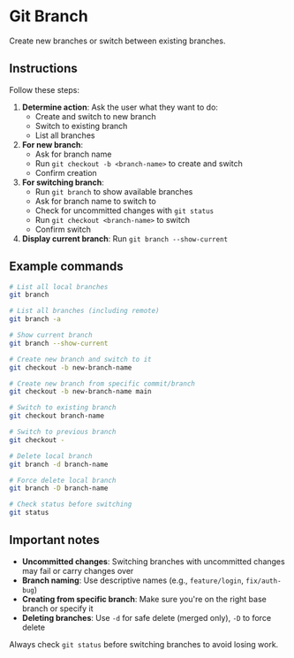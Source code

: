 # Git Branch

Create new branches or switch between existing branches.

## Instructions

Follow these steps:

1. **Determine action**: Ask the user what they want to do:
   - Create and switch to new branch
   - Switch to existing branch
   - List all branches
2. **For new branch**:
   - Ask for branch name
   - Run `git checkout -b <branch-name>` to create and switch
   - Confirm creation
3. **For switching branch**:
   - Run `git branch` to show available branches
   - Ask for branch name to switch to
   - Check for uncommitted changes with `git status`
   - Run `git checkout <branch-name>` to switch
   - Confirm switch
4. **Display current branch**: Run `git branch --show-current`

## Example commands

```bash
# List all local branches
git branch

# List all branches (including remote)
git branch -a

# Show current branch
git branch --show-current

# Create new branch and switch to it
git checkout -b new-branch-name

# Create new branch from specific commit/branch
git checkout -b new-branch-name main

# Switch to existing branch
git checkout branch-name

# Switch to previous branch
git checkout -

# Delete local branch
git branch -d branch-name

# Force delete local branch
git branch -D branch-name

# Check status before switching
git status
```

## Important notes

- **Uncommitted changes**: Switching branches with uncommitted changes may fail or carry changes over
- **Branch naming**: Use descriptive names (e.g., `feature/login`, `fix/auth-bug`)
- **Creating from specific branch**: Make sure you're on the right base branch or specify it
- **Deleting branches**: Use `-d` for safe delete (merged only), `-D` to force delete

Always check `git status` before switching branches to avoid losing work.
